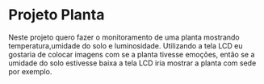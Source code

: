 # Projeto Planta

Neste projeto quero fazer o monitoramento de uma planta mostrando temperatura,umidade do solo e luminosidade.
Utilizando a tela LCD eu gostaria de colocar imagens com se a planta tivesse emoções, então se a umidade do solo estivesse baixa
a tela LCD iria mostrar a planta com sede por exemplo.
